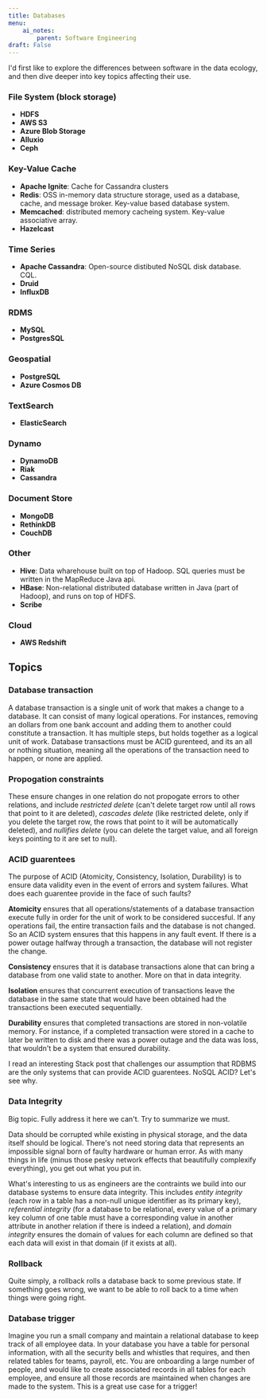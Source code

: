 ```yaml
---
title: Databases
menu:
    ai_notes:
        parent: Software Engineering
draft: False
---
```

I'd first like to explore the differences between software in the data ecology,
and then dive deeper into key topics affecting their use.

### File System (block storage)
* **HDFS**
* **AWS S3**
* **Azure Blob Storage**
* **Alluxio**
* **Ceph**

### Key-Value Cache

* **Apache Ignite**: Cache for Cassandra clusters
* **Redis**: OSS in-memory data structure storage, used as a database, cache, and
message broker. Key-value based database system.
* **Memcached**: distributed memory cacheing system. Key-value associative array. 
* **Hazelcast**

### Time Series

* **Apache Cassandra**: Open-source distibuted NoSQL disk database. CQL.
* **Druid**
* **InfluxDB**

### RDMS
* **MySQL**
* **PostgresSQL**

### Geospatial

* **PostgreSQL**
* **Azure Cosmos DB**

### TextSearch

* **ElasticSearch**

### Dynamo

* **DynamoDB**
* **Riak**
* **Cassandra**

### Document Store

* **MongoDB**
* **RethinkDB**
* **CouchDB**

### Other

* **Hive**: Data wharehouse built on top of Hadoop. SQL queries must be written in the 
MapReduce Java api.
* **HBase**: Non-relational distributed database written in Java (part of Hadoop), and runs
on top of HDFS.
* **Scribe**

### Cloud
* **AWS Redshift**

## Topics

### Database transaction

A database transaction is a single unit of work that makes a change to a database. 
It can consist of many logical operations. For instances, removing an dollars from 
one bank account and adding them to another could constitute a transaction. 
It has multiple steps, but holds together as a logical unit of work. Database
transactions must be ACID gurenteed, and its an all or nothing situation, meaning
all the operations of the transaction need to happen, or none are applied. 

### Propogation constraints

These ensure changes in one relation do not propogate errors to other relations, 
and include *restricted delete* (can't delete target row until all rows that point to it 
are deleted), *cascades delete* (like restricted delete, only if you delete the 
target row, the rows that point to it will be automatically deleted), and 
*nullifies delete* (you can delete the target value, and all foreign keys pointing
to it are set to null). 

### ACID guarentees

The purpose of ACID (Atomicity, Consistency, Isolation, Durability) is to ensure
data validity even in the event of errors and system failures. What does each guarentee
provide in the face of such faults?

**Atomicity** ensures that all operations/statements of a database transaction execute
fully in order for the unit of work to be considered succesful. If any operations fail,
the entire transaction fails and the database is not changed. So an ACID system ensures
that this happens in any fault event. If there is a power outage halfway through a
transaction, the database will not register the change.

**Consistency** ensures that it is database transactions alone that can bring a
database from one valid state to another. More on that in data integrity.

**Isolation** ensures that concurrent execution of transactions leave the database
in the same state that would have been obtained had the transactions been executed
sequentially.

**Durability** ensures that completed transactions are stored in non-volatile memory.
For instance, if a completed transaction were stored in a cache to later be written
to disk and there was a power outage and the data was loss, that wouldn't be a system
that ensured durability.

I read an interesting Stack post that challenges our assumption that RDBMS are the
only systems that can provide ACID guarentees. NoSQL ACID? Let's see why.

### Data Integrity

Big topic. Fully address it here we can't. Try to summarize we must.

Data should be corrupted while existing in physical storage, and the data itself
should be logical. There's not need storing data that represents an impossible signal
born of faulty hardware or human error. As with many things in life (minus those pesky
network effects that beautifully complexify everything), you get out what you put in.

What's interesting to us as engineers are the contraints we build into our database
systems to ensure data integrity. This includes *entity integrity* (each row in a table
has a non-null unique identifier as its primary key), *referential integrity* (for
a database to be relational, every value of a primary key column of one table 
must have a corresponding value in another attribute in another relation if there
is indeed a relation), and *domain integrity* ensures the domain of values for each
column are defined so that each data will exist in that domain (if it exists at all).

### Rollback

Quite simply, a rollback rolls a database back to some previous state. If something
goes wrong, we want to be able to roll back to a time when things were going right.

### Database trigger

Imagine you run a small company and maintain a relational database to keep track
of all employee data. In your database you have a table for personal information,
with all the security bells and whistles that requires, and then related tables
for teams, payroll, etc. You are onboarding a large number of people, and would like
to create associated records in all tables for each employee, and ensure all those
records are maintained when changes are made to the system. This is a great use
case for a trigger!
